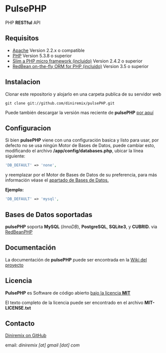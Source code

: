 # PulsePHP
PHP **RESTful** API


## Requisitos
- [Apache](http://www.apache.org/) Version 2.2.x o compatible
- [PHP](http://www.php.net/) Version 5.3.8 o superior
- [Slim a PHP micro framework (incluido)](http://www.slimframework.com/) Version 2.4.2 o superior
- [RedBean on-the-fly ORM for PHP (incluido)](http://redbeanphp.com/) Version 3.5 o superior


## Instalacion
Clonar este repositorio y alojarlo en una carpeta publica de su servidor web

	git clone git://github.com/diniremix/pulsePHP.git


Puede también descargar la versión mas reciente de **pulsePHP** [por aquí](https://github.com/diniremix/pulsePHP/archive/master.zip)


## Configuracion
Si bien **pulsePHP** viene con una configuración basica y listo para usar, por defecto no se usa ningún Motor de Bases de Datos, puede cambiar esto, modificando el archivo **/app/config/databases.php**, ubicar la línea siguiente:
 
```php
'DB_DEFAULT' => 'none',
```
y reemplazar por el Motor de Bases de Datos de su preferencia, para más información véase el [apartado de Bases de Datos.](https://github.com/diniremix/pulsePHP/wiki/databases)

**Ejemplo:**
```php
'DB_DEFAULT' => 'mysql',
```


## Bases de Datos soportadas
**pulsePHP** soporta **MySQL** (*InnoDB*), **PostgreSQL**, **SQLite3**, y **CUBRID.** via [RedBeanPHP](http://redbeanphp.com/)


## Documentación 
La documentación de **pulsePHP** puede ser encontrada en la [Wiki del proyecto](https://github.com/diniremix/pulsePHP/wiki)


## Licencia
**PulsePHP** es Software de código abierto [bajo la licencia **MIT**](http://opensource.org/licenses/MIT)

El texto completo de la licencia puede ser encontrado en el archivo **MIT-LICENSE.txt**


## Contacto
[Diniremix on GitHub](https://github.com/diniremix)

email: *diniremix [at] gmail [dot] com*
